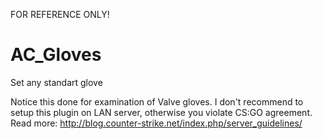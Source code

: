 FOR REFERENCE ONLY!
# AC_Gloves 
Set any standart glove

Notice this done for examination of Valve gloves. I don't recommend to setup this plugin on LAN server, otherwise you violate CS:GO agreement.
Read more: http://blog.counter-strike.net/index.php/server_guidelines/
